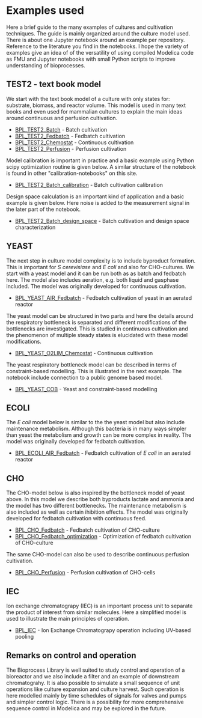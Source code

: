 # Examples used

Here a brief guide to the many examples of cultures and cultivation techniques. The guide is mainly organized around the culture model used. There is about one Jupyter notebook around an example per repository.  Reference to the literature you find in the notebooks. 
I hope the variety of examples give an idea of of the versatility of using compiled Modelica code as FMU and Jupyter notebooks with small Python scripts to improve understanding of bioprocesses.

## TEST2 - text book model

We start with the text book model of a culture with only states for: substrate, biomass, and reactor volume. 
This model is used in many text books and even used for mammalian cultures to explain the main ideas around 
continuous and perfusion cultivation.

* [BPL_TEST2_Batch](https://github.com/janpeter19/BPL_TEST2_Batch) - Batch cultivation
* [BPL_TEST2_Fedbatch](https://github.com/janpeter19/BPL_TEST2_Fedbatch) - Fedbatch cultivation
* [BPL_TEST2_Chemostat](https://github.com/janpeter19/BPL_TEST2_Chemostat) - Continuous cultivation
* [BPL_TEST2_Perfusion](https://github.com/janpeter19/BPL_TEST2_Perfusion) - Perfusion cultivation

Model calibration is important in practice and a basic example using Python scipy optimization routine is given below. A similar structure of the notebook is found in other "calibration-notebooks" on this site.

* [BPL_TEST2_Batch_calibration](https://github.com/janpeter19/BPL_TEST2_Batch_calibration) - Batch cultivation calibration

Design space calculation is an important kind of application and a basic example is given below. Here noise is added to the measurement signal in the later part of the notebook. 

* [BPL_TEST2_Batch_design_space](https://github.com/janpeter19/BPL_TEST2_Batch_design_space) - Batch cultivation and design space characterization

## YEAST

The next step in culture model complexity is to include byproduct formation. This is important for *S cerevisiase* and *E coli* and also for CHO-cultures. We start with a yeast model and it can be run both as as batch and fedbatch here. The model also includes aeration, e.g. both liquid and gasphase included. The model was originally developed for continuous cultivation.

* [BPL_YEAST_AIR_Fedbatch](https://github.com/janpeter19/BPL_YEAST_AIR_Fedbatch) - Fedbatch cultivation of yeast in an aerated reactor

The yeast model can be structured in two parts and here the details around the respiratory bottleneck is separated and different modifications of the bottlenecks are investigated. This is studied in continuous cultivation and the phenomenon of multiple steady states is elucidated with these model modifications. 

* [BPL_YEAST_O2LIM_Chemostat](https://github.com/janpeter19/BPL_YEAST_O2LIM_Chemostat) - Continuous cultivation

The yeast respiratory bottleneck model can be described in terms of constraint-based modelling. This is illustrated in the next example. The notebook include connection to a public genome based model. 

* [BPL_YEAST_COB](https://github.com/janpeter19/BPL_YEAST_COB) - Yeast and constraint-based modelling

## ECOLI

The *E coli* model below is similar to the the yeast model but also include maintenance metabolism. Although this bacteria is in many ways simpler than yeast the metabolism and growth can be more complex in reality. The model was originally developed for fedbatch cultivation.  

* [BPL_ECOLI_AIR_Fedbatch](https://github.com/janpeter19/BPL_ECOLI_AIR_Fedbatch) - Fedbatch cultivation of *E coli* in an aerated reactor

## CHO

The CHO-model below is also inspired by the bottleneck model of yeast above. In this model we describe both byproducts lactate and ammonia and the model has two different bottlenecks. The maintenance metabolism is also included as well as certain ihibition effects. The model was originally developed for fedbatch cultivation with continuous feed. 

* [BPL_CHO_Fedbatch](https://github.com/janpeter19/BPL_CHO_Fedbatch) - Fedbatch cultivation of CHO-culture
* [BPL_CHO_Fedbatch_optimization](https://github.com/janpeter19/BPL_CHO_Fedbatch_optimization) - Optimization of fedbatch cultivation of CHO-culture

The same CHO-model can also be used to describe continuous perfusion cultivation.

* [BPL_CHO_Perfusion](https://github.com/janpeter19/BPL_CHO_Perfusion) - Perfusion cultivation of CHO-cells

## IEC

Ion exchange chromatograpy (IEC) is an important process unit to separate the product of interest from similar molecules.
Here a simplified model is used to illustrate the main principles of operation.

* [BPL_IEC](https://github.com/janpeter19/BPL_IEC) - Ion Exchange Chromatograpy operation including UV-based pooling

## Remarks on control and operation

The Bioprocess Library is well suited to study control and operation of a bioreactor and we also include a filter and an example of downstream chromatograhy. It is also possible to simulate a small sequence of unit operations like culture expansion and culture harvest. Such operation is here modelled mainly by time schedules of signals for valves and pumps and simpler control logic. There is a possibility for more comprehensive sequence control in Modelica and may be explored in the future.
